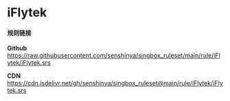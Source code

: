 # iFlytek

#### 规则链接

**Github**
https://raw.githubusercontent.com/senshinya/singbox_ruleset/main/rule/iFlytek/iFlytek.srs

**CDN**
https://cdn.jsdelivr.net/gh/senshinya/singbox_ruleset@main/rule/iFlytek/iFlytek.srs